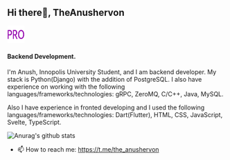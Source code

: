 ## Hi there👋, TheAnushervon


<a href='https://github.com/pricing'><img src='https://raw.githubusercontent.com/acervenky/animated-github-badges/master/assets/pro.gif' width='40' height='40'></a> 
#### Backend Development.
I'm Anush, Innopolis University Student, and I am backend developer. My stack is Python(Django) with the addition of PostgreSQL. I also have experience on working with the following languages/frameworks/technologies: gRPC, ZeroMQ, C/C++, Java, MySQL.

Also I have experience in fronted developing and I used the following languages/frameworks/technologies: 
Dart(Flutter), HTML, CSS, JavaScript, Svelte, TypeScript.

![Anurag's github stats](https://github-readme-stats.vercel.app/api?username=theanushervon)

- 📫 How to reach me: https://t.me/the_anushervon
<!--
**TheAnushervon/TheAnushervon** is a ✨ _special_ ✨ repository because its `README.md` (this file) appears on your GitHub profile.

Here are some ideas to get you started:

- 🔭 I’m currently working on ...
- 🌱 I’m currently learning ...
- 👯 I’m looking to collaborate on ...
- 🤔 I’m looking for help with ...
- 💬 Ask me about ...
- 📫 How to reach me: ...
- 😄 Pronouns: ...
- ⚡ Fun fact: ...
-->
